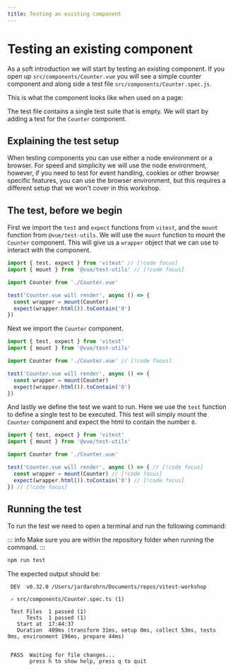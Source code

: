 ```yaml
---
title: Testing an existing component
---
```


<script setup>
import Counter from '../../src/components/Counter.vue'
</script>

# Testing an existing component
As a soft introduction we will start by testing an existing component.
If you open up `src/components/Counter.vue` you will see a simple counter
component and along side a test file `src/components/Counter.spec.js`.

This is what the component looks like when used on a page:
<Counter />

The test file contains a single test suite that is empty. We will start by
adding a test for the `Counter` component.

## Explaining the test setup
When testing components you can use either a node environment or a browser.
For speed and simplicity we will use the node environment, however, if you
need to test for event handling, cookies or other browser specific features,
you can use the browser environment, but this requires a different setup that
we won't cover in this workshop.

## The test, before we begin
First we import the `test` and `expect` functions from `vitest`, and the `mount`
function from `@vue/test-utils`. We will use the `mount` function to mount the
`Counter` component. This will give us a `wrapper` object that we can use to
interact with the component.

```ts
import { test, expect } from 'vitest' // [!code focus]
import { mount } from '@vue/test-utils' // [!code focus]

import Counter from './Counter.vue'

test('Counter.vue will render', async () => {
  const wrapper = mount(Counter)
  expect(wrapper.html()).toContain('0')
})
```

Next we import the `Counter` component.

```ts
import { test, expect } from 'vitest'
import { mount } from '@vue/test-utils'

import Counter from './Counter.vue' // [!code focus]

test('Counter.vue will render', async () => {
  const wrapper = mount(Counter)
  expect(wrapper.html()).toContain('0')
})
```

And lastly we define the test we want to run. Here we use the `test` function to
define a single test to be executed. This test will simply mount the `Counter`
component and expect the html to contain the number `0`.

```ts
import { test, expect } from 'vitest'
import { mount } from '@vue/test-utils'

import Counter from './Counter.vue'

test('Counter.vue will render', async () => { // [!code focus]
  const wrapper = mount(Counter) // [!code focus]
  expect(wrapper.html()).toContain('0') // [!code focus]
}) // [!code focus]
```

## Running the test
To run the test we need to open a terminal and run the following command:

::: info
Make sure you are within the repository folder when running the command.
:::

```sh
npm run test
```

The expected output should be:
```
 DEV  v0.32.0 /Users/jardarohrn/Documents/repos/vitest-workshop

 ✓ src/components/Counter.spec.ts (1)

 Test Files  1 passed (1)
      Tests  1 passed (1)
   Start at  17:44:37
   Duration  409ms (transform 31ms, setup 0ms, collect 53ms, tests 9ms, environment 196ms, prepare 44ms)


 PASS  Waiting for file changes...
       press h to show help, press q to quit
```
